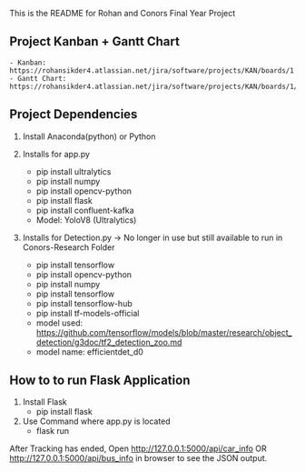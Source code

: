 This is the README for Rohan and Conors Final Year Project

## Project Kanban + Gantt Chart
    - Kanban: https://rohansikder4.atlassian.net/jira/software/projects/KAN/boards/1
    - Gantt Chart: https://rohansikder4.atlassian.net/jira/software/projects/KAN/boards/1/timeline

## Project Dependencies

1. Install Anaconda(python) or Python

2. Installs for app.py
    - pip install ultralytics
    - pip install numpy
    - pip install opencv-python
    - pip install flask
    - pip install confluent-kafka
    - Model: YoloV8 (Ultralytics)
    

3. Installs for Detection.py -> No longer in use but still available to run in Conors-Research Folder
    - pip install tensorflow
    - pip install opencv-python
    - pip install numpy
    - pip install tensorflow 
    - pip install tensorflow-hub
    - pip install tf-models-official
    - model used: https://github.com/tensorflow/models/blob/master/research/object_detection/g3doc/tf2_detection_zoo.md
    - model name: efficientdet_d0

## How to to run Flask Application
1. Install Flask
    - pip install flask
2. Use Command where app.py is located
    - flask run

After Tracking has ended, Open http://127.0.0.1:5000/api/car_info OR http://127.0.0.1:5000/api/bus_info in browser to see the JSON output.

